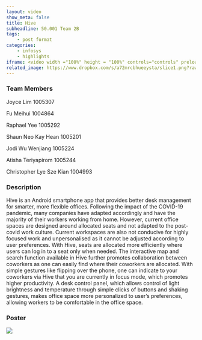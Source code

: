 ```yaml
---
layout: video
show_meta: false
title: Hive
subheadline: 50.001 Team 2B
tags:
    - post format
categories:
    - infosys
    - highlights
iframe: <video width ="100%" height = "100%" controls="controls" preload="metadata" src="https://www.dropbox.com/s/dta9wtljxr9fl7c/1D%20Project%20-%20Checkoff%204%20%28Virtual%20Exhbit%29_1D-C02B_attempt_2022-04-17-21-46-29_hive4.mp4?raw=1#t=0.5"> Your browser does not support the HTML5 Video element.</video>
related_image: https://www.dropbox.com/s/a72mrcbhueeysta/slice1.png?raw=1
---
```



### Team Members
Joyce Lim 1005307

Fu Meihui 1004864

Raphael Yee 1005292

Shaun Neo Kay Hean 1005201 

Jodi Wu Wenjiang 1005224

Atisha Teriyapirom 1005244 

Christopher Lye Sze Kian 1004993



### Description

Hive is an Android smartphone app that provides better desk management for smarter, more flexible offices. Following the impact of the COVID-19 pandemic, many companies have adapted accordingly and have the majority of their workers working from home. However, current office spaces are designed around allocated seats and not adapted to the post-covid work culture. Current workspaces are also not conducive for highly focused work and unpersonalised as it cannot be adjusted according to user preferences. With Hive, seats are allocated more efficiently where users can log in to a seat only when needed. The interactive map and search function available in Hive further promotes collaboration between coworkers as one can easily find where their coworkers are allocated. With simple gestures like flipping over the phone, one can indicate to your coworkers via Hive that you are currently in focus mode, which promotes higher productivity. A desk control panel, which allows control of light brightness and temperature through simple clicks of buttons and shaking gestures, makes office space more personalized to user’s preferences, allowing workers to be comfortable in the office space.

### Poster

<img src="https://www.dropbox.com/s/3rstzg66h0zne24/1D%20Project%20-%20Checkoff%204%20%28Virtual%20Exhbit%29_1D-C02B_attempt_2022-04-17-21-46-29_Info%20Sys%201D%20Poster%281%29.png?raw=1" />
